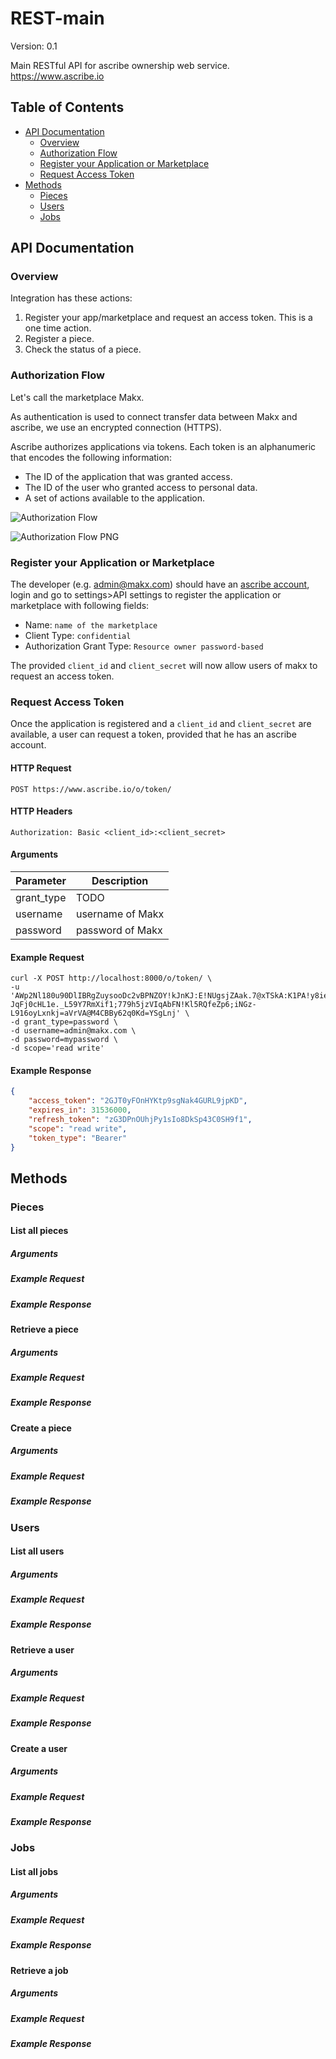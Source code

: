 # REST-main
Version: 0.1

Main RESTful API for ascribe ownership web service. https://www.ascribe.io

## Table of Contents

- [API Documentation](#api-documentation)
    - [Overview](#overview)
    - [Authorization Flow](#authorization-flow)
    - [Register your Application or Marketplace](#register-your-application-or-marketplace)
    - [Request Access Token](#request-access-token)
- [Methods](#methods)
    - [Pieces](#pieces)
    - [Users](#users)
    - [Jobs](#jobs)

## API Documentation

### Overview
Integration has these actions:
1. Register your app/marketplace and request an access token. This is a one time action.
2. Register a piece.
3. Check the status of a piece.

### Authorization Flow
Let's call the marketplace Makx.

As authentication is used to connect transfer data between Makx and ascribe, we
use an encrypted connection (HTTPS).

Ascribe authorizes applications via tokens. Each token is an alphanumeric that
encodes the following information:
- The ID of the application that was granted access.
- The ID of the user who granted access to personal data.
- A set of actions available to the application.

![Authorization Flow](images/ascribe_api_workflow.svg)

![Authorization Flow PNG](images/ascribe_api_workflow.png)

### Register your Application or Marketplace
The developer (e.g. admin@makx.com) should have an [ascribe account](https://www.ascribe.io), 
login and go to settings>API settings to register
the application or marketplace with following fields:
- Name: `name of the marketplace`
- Client Type: `confidential`
- Authorization Grant Type: `Resource owner password-based`

The provided `client_id` and `client_secret` will now allow users of makx to
request an access token.

### Request Access Token
Once the application is registered and a `client_id` and `client_secret` are
available, a user can request a token, provided that he has an ascribe account.

#### HTTP Request
`POST https://www.ascribe.io/o/token/`

#### HTTP Headers 
`Authorization: Basic <client_id>:<client_secret>`

#### Arguments
Parameter | Description
----------|------------
grant_type | TODO
username | username of Makx
password | password of Makx

#### Example Request
```shell
curl -X POST http://localhost:8000/o/token/ \
-u 'AWp2Nl180u90DlIBRgZuysooDc2vBPNZOY!kJnKJ:E!NUgsjZAak.7@xTSkA:K1PA!y8ieFRw;;e?JqFj0cHL1e._L59Y7RmXif1;779h5jzVIqAbFN!Kl5RQfeZp6;iNGz-L916oyLxnkj=aVrVA@M4CBBy62q0Kd=YSgLnj' \
-d grant_type=password \
-d username=admin@makx.com \
-d password=mypassword \
-d scope='read write' 
```

#### Example Response
```json
{
    "access_token": "2GJT0yFOnHYKtp9sgNak4GURL9jpKD",
    "expires_in": 31536000,
    "refresh_token": "zG3DPnOUhjPy1sIo8DkSp43C0SH9f1",
    "scope": "read write",
    "token_type": "Bearer"
}
```

## Methods

### Pieces

#### List all pieces

##### Arguments

##### Example Request

##### Example Response

#### Retrieve a piece

##### Arguments

##### Example Request

##### Example Response

#### Create a piece

##### Arguments

##### Example Request

##### Example Response


### Users

#### List all users

##### Arguments

##### Example Request

##### Example Response

#### Retrieve a user

##### Arguments

##### Example Request

##### Example Response

#### Create a user

##### Arguments

##### Example Request

##### Example Response


### Jobs

#### List all jobs

##### Arguments

##### Example Request

##### Example Response


#### Retrieve a job

##### Arguments

##### Example Request

##### Example Response


